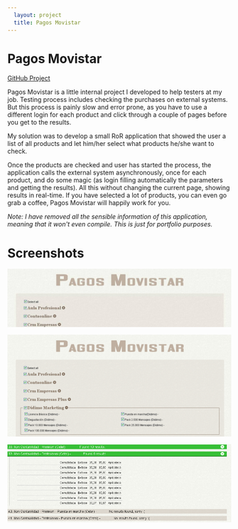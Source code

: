 ```yaml
---
  layout: project
  title: Pagos Movistar
---
```


# Pagos Movistar #

<div class="project-links">
  <a href="https://github.com/Juanxo/pagosMovistar">GitHub Project</a>
</div>

Pagos Movistar is a little internal project I developed to help testers at my job. Testing process
includes checking the purchases on external systems. But this process is painly slow and error
prone, as you have to use a different login for each product and click through a couple of pages
before you get to the results.

My solution was to develop a small RoR application that showed the user a list of all products and
let him/her select what products he/she want to check.

Once the products are checked and user has started the process, the application calls the external system asynchronously, once for
each product, and do some magic (as login filling automatically the parameters and getting the
results). All this without changing the current page, showing results in real-time. If you have
selected a lot of products, you can even go grab a coffee, Pagos Movistar will happily work for you.

_Note: I have removed all the sensible information of this application, meaning that it won't even
compile. This is just for portfolio purposes._

# Screenshots #

![Screenshot1](/images/pagos-movistar-header.jpg)

![Screenshot2](/images/pagos-movistar-product.png)

![Screenshot2](/images/pagos-movistar-result.png)
